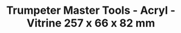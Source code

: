 ---
layout: product
title: "Trumpeter Master Tools - Acryl - Vitrine 257 x 66 x 82 mm"
price: "N/A" 
desc: "N/A"
img_path: "/assets/img/TRU09802.webp"
brand: "N/A"
available: false
special_offer: false
new: false
soon: false
cat: "0N/A"
subcat: "0N/A"
subsubcat: "0N/A"
sifra: "TRU09802"
popular: false
---